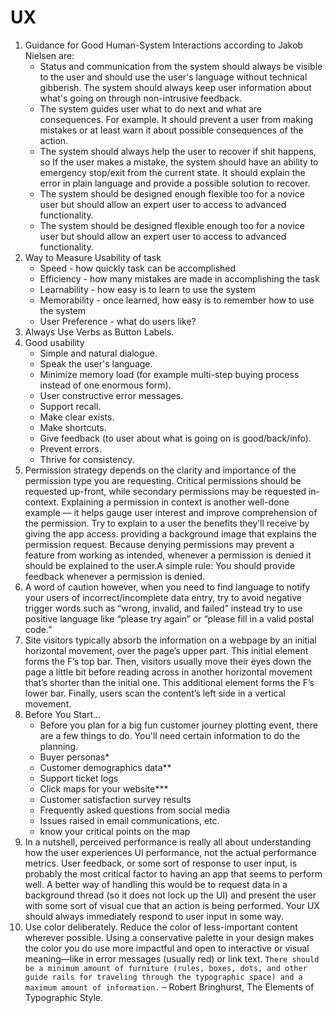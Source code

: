 # UX

1. Guidance for Good Human-System Interactions according to Jakob Nielsen are:
    - Status and communication from the system should always be visible to the user and should use the user's language
      without technical gibberish. The system should always keep user information about what's going on through
      non-intrusive feedback.
    - The system guides user what to do next and what are consequences. For example. It should prevent a user from
      making mistakes or at least warn it about possible consequences of the action.
    - The system should always help the user to recover if shit happens, so If the user makes a mistake, the system
      should have an ability to emergency stop/exit from the current state. It should explain the error in plain
      language and provide a possible solution to recover.
    - The system should be designed enough flexible too for a novice user but should allow an expert user to access to
      advanced functionality.
    - The system should be designed flexible enough too for a novice user but should allow an expert user to access to
      advanced functionality.
2. Way to Measure Usability of task
    - Speed - how quickly task can be accomplished
    - Efficiency - how many mistakes are made in accomplishing the task
    - Learnability - how easy is to learn to use the system
    - Memorability - once learned, how easy is to remember how to use the system
    - User Preference - what do users like?
3. Always Use Verbs as Button Labels.
4. Good usability
    - Simple and natural dialogue.
    - Speak the user's language.
    - Minimize memory load (for example multi-step buying process instead of one enormous form).
    - User constructive error messages.
    - Support recall.
    - Make clear exists.
    - Make shortcuts.
    - Give feedback (to user about what is going on is good/back/info).
    - Prevent errors.
    - Thrive for consistency.
5. Permission strategy depends on the clarity and importance of the permission type you are requesting. Critical
   permissions should be requested up-front, while secondary permissions may be requested in-context. Explaining a
   permission in context is another well-done example — it helps gauge user interest and improve comprehension of the
   permission. Try to explain to a user the benefits they’ll receive by giving the app access. providing a background
   image that explains the permission request. Because denying permissions may prevent a feature from working as
   intended, whenever a permission is denied it should be explained to the user.A simple rule: You should provide
   feedback whenever a permission is denied.
6. A word of caution however, when you need to find language to notify your users of incorrect/incomplete data entry,
   try to avoid negative trigger words such as “wrong, invalid, and failed” instead try to use positive language like
   “please try again” or “please fill in a valid postal code.”
7. Site visitors typically absorb the information on a webpage by an initial horizontal movement, over the page’s upper
   part. This initial element forms the F’s top bar. Then, visitors usually move their eyes down the page a little bit
   before reading across in another horizontal movement that’s shorter than the initial one. This additional element
   forms the F’s lower bar. Finally, users scan the content’s left side in a vertical movement.
8. Before You Start…
    - Before you plan for a big fun customer journey plotting event, there are a few things to do. You'll need certain
      information to do the planning.
    - Buyer personas*
    - Customer demographics data**
    - Support ticket logs
    - Click maps for your website***
    - Customer satisfaction survey results
    - Frequently asked questions from social media
    - Issues raised in email communications, etc.
    - know your critical points on the map
9. In a nutshell, perceived performance is really all about understanding how the user experiences UI performance, not
   the actual performance metrics. User feedback, or some sort of response to user input, is probably the most critical
   factor to having an app that seems to perform well. A better way of handling this would be to request data in a
   background thread (so it does not lock up the UI) and present the user with some sort of visual cue that an action is
   being performed. Your UX should always immediately respond to user input in some way.
0. Use color deliberately. Reduce the color of less-important content wherever possible. Using a conservative palette in
   your design makes the color you do use more impactful and open to interactive or visual meaning—like in error
   messages (usually red) or link
   text. `There should be a minimum amount of furniture (rules, boxes, dots, and other guide rails for traveling through the typographic space) and a maximum amount of information.`
   – Robert Bringhurst, The Elements of Typographic Style. 

